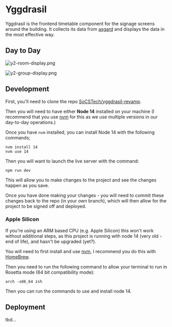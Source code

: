 # Yggdrasil

Yggdrasil is the frontend timetable component for the signage screens around the building. It collects its data from [asgard](Asgard.md) and displays the data in the most effective way.

## Day to Day

![y2-room-display.png](y2-room-display.png)

![y2-group-display.png](y2-group-display.png)

## Development

First, you'll need to clone the repo [SoCSTech/yggdrasil-revamp](https://github.com/SoCSTech/yggdrasil-revamp).

Then you will need to have either **Node 14** installed on your machine (I recommend that you use [nvm](https://github.com/nvm-sh/nvm) for this as we use multiple versions in our day-to-day operations.)

Once you have `nvm` installed, you can install Node 14 with the following commands;

```Shell
nvm install 14
nvm use 14
```

Then you will want to launch the live server with the command:
```Shell
npm run dev
```
This will allow you to make changes to the project and see the changes happen as you save.

Once you have done making your changes - you will need to commit these changes back to the repo (in your own branch), which will then allow for the project to be signed off and deployed.

### Apple Silicon
If you're using an ARM based CPU (e.g. Apple Silicon) this won't work without additional steps, as this project is running with node 14 (very old - end of life), and hasn't be upgraded (yet?).

You will need to first install and use [nvm](https://formulae.brew.sh/formula/nvm#default), I recommend you do this with [HomeBrew](https://brew.sh).

Then you need to run the following command to allow your terminal to run in Rosetta mode (64 bit compatibility mode):

```Shell
arch -x86_64 zsh
```

Then you can run the commands to use and install node 14.

## Deployment

tbd...